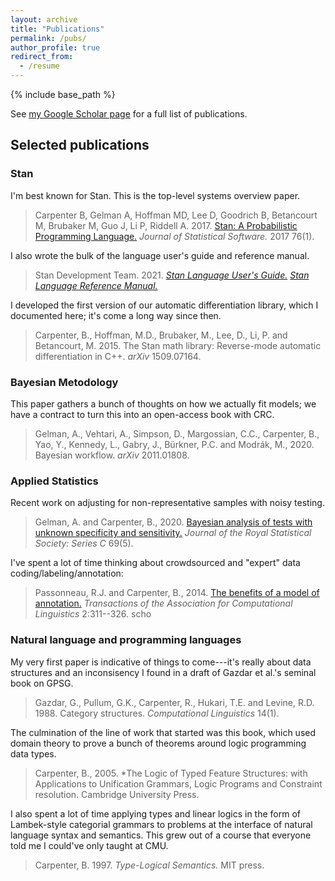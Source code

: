```yaml
---
layout: archive
title: "Publications"
permalink: /pubs/
author_profile: true
redirect_from:
  - /resume
---
```


{% include base_path %}

See
[my Google Scholar page](https://scholar.google.com/citations?user=kPtKWAwAAAAJ&hl=en)
for a full list of publications.

## Selected publications


### Stan

I'm best known for Stan.  This is the top-level systems overview paper.

> Carpenter B, Gelman A, Hoffman MD, Lee D, Goodrich B, Betancourt M, Brubaker M, Guo J, Li P, Riddell A. 2017.  [Stan: A Probabilistic Programming Language.](https://www.jstatsoft.org/article/view/v076i01) *Journal of Statistical Software.* 2017 76(1).

I also wrote the bulk of the language user's guide and reference manual.

> Stan Development Team. 2021. [*Stan Language User's Guide.*](https://mc-stan.org/docs/stan-users-guide/index.html) [*Stan Language Reference Manual.*](https://mc-stan.org/docs/reference-manual/index.html)

I developed the first version of our automatic differentiation library, which I documented here;  it's come a long way since then.

> Carpenter, B., Hoffman, M.D., Brubaker, M., Lee, D., Li, P. and Betancourt, M. 2015. The Stan math library: Reverse-mode automatic differentiation in C++. *arXiv* 1509.07164.

### Bayesian Metodology

This paper gathers a bunch of thoughts on how we actually fit models; we have a contract to turn this into an open-access book with CRC.

> Gelman, A., Vehtari, A., Simpson, D., Margossian, C.C., Carpenter, B., Yao, Y., Kennedy, L., Gabry, J., Bürkner, P.C. and Modrák, M., 2020. Bayesian workflow. *arXiv* 2011.01808.

### Applied Statistics

Recent work on adjusting for non-representative samples with noisy testing.

> Gelman, A. and Carpenter, B., 2020. [Bayesian analysis of tests with unknown specificity and sensitivity.](https://rss.onlinelibrary.wiley.com/doi/abs/10.1111/rssc.12435) *Journal of the Royal Statistical Society: Series C* 69(5).

I've spent a lot of time thinking about crowdsourced and "expert" data coding/labeling/annotation:

> Passonneau, R.J. and Carpenter, B., 2014. [The benefits of a model of annotation.](https://transacl.org/ojs/index.php/tacl/article/view/389) *Transactions of the Association for Computational Linguistics* 2:311--326.
scho


### Natural language and programming languages

My very first paper is indicative of things to come---it's really about data structures and an inconsisency I found in a draft of Gazdar et al.'s seminal book on GPSG.

> Gazdar, G., Pullum, G.K., Carpenter, R., Hukari, T.E. and Levine, R.D. 1988. Category structures. *Computational Linguistics* 14(1).

The culmination of the line of work that started was this book, which used domain theory to prove a bunch of theorems around logic programming data types.

> Carpenter, B., 2005. *The Logic of Typed Feature Structures: with Applications to Unification Grammars, Logic Programs and Constraint resolution. Cambridge University Press.

I also spent a lot of time applying types and linear logics in the form of Lambek-style categorial grammars to problems at the interface of natural language syntax and semantics.  This grew out of a course that everyone told me I could've only taught at CMU.

> Carpenter, B. 1997. *Type-Logical Semantics.* MIT press. 



